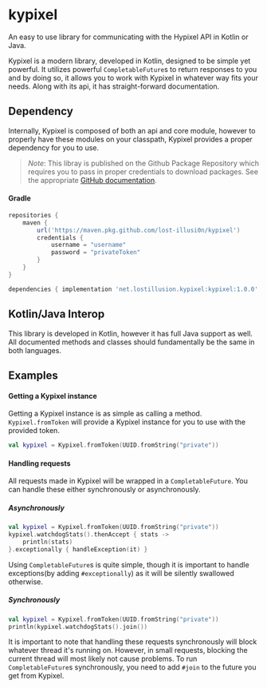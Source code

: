 # kypixel
An easy to use library for communicating with the Hypixel API in Kotlin or Java.

Kypixel is a modern library, developed in Kotlin, designed to be simple yet powerful. It utilizes powerful ``CompletableFuture``s to return responses to you and by doing so, it allows you to work with Kypixel in whatever way fits your needs. Along with its api, it has straight-forward documentation.

## Dependency
Internally, Kypixel is composed of both an api and core module, however to properly have these modules on your classpath, Kypixel provides a proper dependency for you to use.

> *Note*:
> This libray is published on the Github Package Repository which requires you to pass in proper credentials to download packages. See the appropriate [GitHub documentation](https://docs.github.com/en/free-pro-team@latest/packages/using-github-packages-with-your-projects-ecosystem/configuring-gradle-for-use-with-github-packages).

#### Gradle
```groovy
repositories {
    maven {
        url('https://maven.pkg.github.com/lost-illusi0n/kypixel')
        credentials {
            username = "username"
            password = "privateToken"
        }           
    }
}

dependencies { implementation 'net.lostillusion.kypixel:kypixel:1.0.0' }
```

## Kotlin/Java Interop
This library is developed in Kotlin, however it has full Java support as well. All documented methods and classes should fundamentally be the same in both languages.

## Examples
#### Getting a Kypixel instance
Getting a Kypixel instance is as simple as calling a method. ``Kypixel.fromToken`` will provide a Kypixel instance for you to use with the provided token.
```kotlin
val kypixel = Kypixel.fromToken(UUID.fromString("private"))
```
#### Handling requests
All requests made in Kypixel will be wrapped in a ``CompletableFuture``. You can handle these either synchronously or asynchronously.
##### Asynchronously
```kotlin
val kypixel = Kypixel.fromToken(UUID.fromString("private"))
kypixel.watchdogStats().thenAccept { stats ->
    println(stats)
}.exceptionally { handleException(it) }
```
Using ``CompletableFuture``s is quite simple, though it is important to handle exceptions(by adding ``#exceptionally``) as it will be silently swallowed otherwise.
##### Synchronously
```kotlin
val kypixel = Kypixel.fromToken(UUID.fromString("private"))
println(kypixel.watchdogStats().join())
```
It is important to note that handling these requests synchronously will block whatever thread it's running on. However, in small requests, blocking the current thread will most likely not cause problems. To run ``CompletableFuture``s synchronously, you need to add ``#join`` to the future you get from Kypixel. 